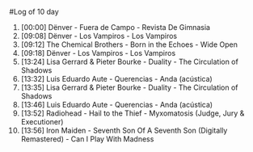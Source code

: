 #Log of 10 day

1. [00:00] Dënver - Fuera de Campo - Revista De Gimnasia
1. [09:08] Dënver - Los Vampiros - Los Vampiros
1. [09:12] The Chemical Brothers - Born in the Echoes - Wide Open
1. [09:18] Dënver - Los Vampiros - Los Vampiros
1. [13:24] Lisa Gerrard & Pieter Bourke - Duality - The Circulation of Shadows
1. [13:32] Luis Eduardo Aute - Querencias - Anda (acústica)
1. [13:35] Lisa Gerrard & Pieter Bourke - Duality - The Circulation of Shadows
1. [13:46] Luis Eduardo Aute - Querencias - Anda (acústica)
1. [13:52] Radiohead - Hail to the Thief - Myxomatosis (Judge, Jury & Executioner)
1. [13:56] Iron Maiden - Seventh Son Of A Seventh Son (Digitally Remastered) - Can I Play With Madness
